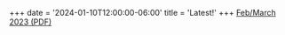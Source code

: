 +++
date = '2024-01-10T12:00:00-06:00'
title = 'Latest!'
+++
[Feb/March 2023 (PDF)](2023-Feb-March.pdf)